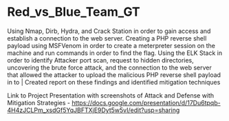 # Red_vs_Blue_Team_GT
Using Nmap, Dirb, Hydra, and Crack Station in order to gain access and establish a connection to the web server. Creating a PHP reverse shell payload using MSFVenom in order to create a meterpreter session on the machine and run commands in order to find the flag. Using the ELK Stack in order to identify Attacker port scan, request to hidden directories, uncovering the brute force attack, and the connection to the web server that allowed the attacker to upload the malicious PHP reverse shell payload in to | Created report on these findings and identified mitigation techniques

Link to Project Presentation with screenshots of Attack and Defense with Mitigation Strategies - https://docs.google.com/presentation/d/17Du6tpqb-4H4zJCLPm_xsdGf5YqJBFTXjE9Dyt5w5vI/edit?usp=sharing
